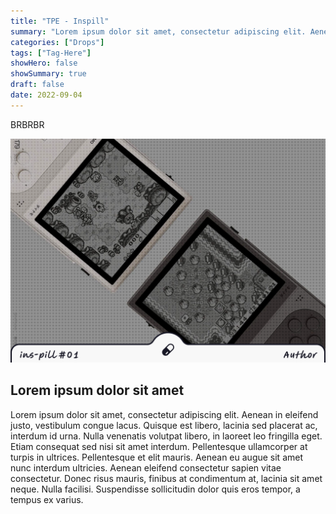 ```yaml
---
title: "TPE - Inspill"
summary: "Lorem ipsum dolor sit amet, consectetur adipiscing elit. Aenean in eleifend justo, vestibulum congue."
categories: ["Drops"]
tags: ["Tag-Here"]
showHero: false
showSummary: true
draft: false
date: 2022-09-04
---
```


BRBRBR

![Alt text](cover.png "Image caption")


## Lorem ipsum dolor sit amet

Lorem ipsum dolor sit amet, consectetur adipiscing elit. Aenean in eleifend justo, vestibulum congue lacus. Quisque est libero, lacinia sed placerat ac, interdum id urna. Nulla venenatis volutpat libero, in laoreet leo fringilla eget. Etiam consequat sed nisi sit amet interdum. Pellentesque ullamcorper at turpis in ultrices. Pellentesque et elit mauris. Aenean eu augue sit amet nunc interdum ultricies. Aenean eleifend consectetur sapien vitae consectetur. Donec risus mauris, finibus at condimentum at, lacinia sit amet neque. Nulla facilisi. Suspendisse sollicitudin dolor quis eros tempor, a tempus ex varius.
